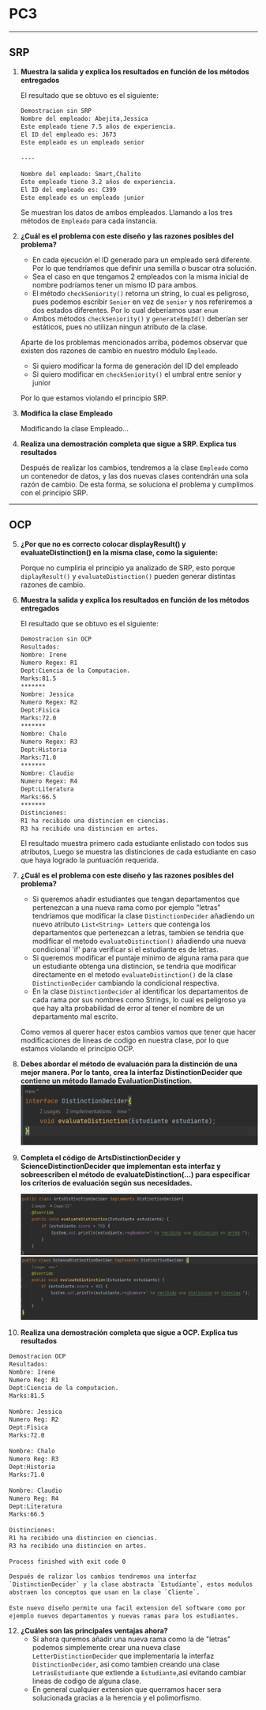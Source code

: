 # PC3

---

## SRP

1. **Muestra la salida y explica los resultados en función de los métodos entregados**

    El resultado que se obtuvo es el siguiente:

    ```
    Demostracion sin SRP
    Nombre del empleado: Abejita,Jessica
    Este empleado tiene 7.5 años de experiencia.
    El ID del empleado es: J673
    Este empleado es un empleado senior
    
    ----
    
    Nombre del empleado: Smart,Chalito
    Este empleado tiene 3.2 años de experiencia.
    El ID del empleado es: C399
    Este empleado es un empleado junior
    ```
    
    Se muestran los datos de ambos empleados. Llamando a los tres métodos de `Empleado` para cada instancia.


   
2. **¿Cuál es el problema con este diseño y las razones posibles del problema?**
   
   - En cada ejecución el ID generado para un empleado será diferente. Por lo que tendríamos que definir una semilla o buscar otra solución.
   - Sea el caso en que tengamos 2 empleados con la misma inicial de nombre podríamos tener un mismo ID para ambos.
   - El método `checkSeniority()` retorna un string, lo cual es peligroso, pues podemos escribir `Senior` en vez de `senior` y nos referiremos a dos estados diferentes. Por lo cual deberíamos usar `enum`
   - Ambos métodos `checkSeniority()` y `generateEmpId()` deberían ser estáticos, pues no utilizan ningun atributo de la clase.
   
   Aparte de los problemas mencionados arriba, podemos observar que existen dos razones de cambio en nuestro módulo `Empleado`.
   - Si quiero modificar la forma de generación del ID del empleado
   - Si quiero modificar en `checkSeniority()` el umbral entre senior y junior
   
   Por lo que estamos violando el principio SRP.

3. **Modifica la clase Empleado**
   
   Modificando la clase Empleado...

4. **Realiza una demostración completa que sigue a SRP. Explica tus resultados**
   
   Después de realizar los cambios, tendremos a la clase `Empleado` como un contenedor de datos, y las dos nuevas clases contendrán una sola razón de cambio.
   De esta forma, se soluciona el problema y cumplimos con el principio SRP.

---
## OCP

5. **¿Por que no es correcto colocar displayResult() y evaluateDistinction() en la misma clase, como la siguiente:**
   
   Porque no cumpliria el principio ya analizado de SRP, esto porque `diplayResult()` y `evaluateDistinction()` pueden generar distintas razones de cambio.

6. **Muestra la salida y explica los resultados en función de los métodos entregados**
   
   El resultado que se obtuvo es el siguiente:
   
   ```
   Demostracion sin OCP
   Resultados:
   Nombre: Irene
   Numero Regex: R1
   Dept:Ciencia de la Computacion.
   Marks:81.5
   *******
   Nombre: Jessica
   Numero Regex: R2
   Dept:Fisica
   Marks:72.0
   *******
   Nombre: Chalo
   Numero Regex: R3
   Dept:Historia
   Marks:71.0
   *******
   Nombre: Claudio
   Numero Regex: R4
   Dept:Literatura
   Marks:66.5
   *******
   Distinciones:
   R1 ha recibido una distincion en ciencias.
   R3 ha recibido una distincion en artes.
   ```
      
   El resultado muestra primero cada estudiante enlistado con todos sus atributos, Luego se muestra las distinciones de cada estudiante en caso que haya logrado la puntuación requerida.
7. **¿Cuál es el problema con este diseño y las razones posibles del problema?**

   - Si queremos añadir estudiantes que tengan departamentos que pertenezcan a una nueva rama como por ejemplo "letras" tendriamos que modificar la clase `DistinctionDecider` añadiendo un nuevo atributo `List<String> Letters` que contenga los departamentos que pertenezcan a letras, tambien se tendria que modificar el metodo `evaluateDistinction()` añadiendo una nueva condicional 'if' para verificar si el estudiante es de letras.
   - Si queremos modificar el puntaje minimo de alguna rama para que un estudiante obtenga una distincion, se tendria que modificar directamente en el metodo `evaluateDistinction()` de la clase `DistinctionDecider` cambiando la condicional respectiva.
   - En la clase `DistinctionDecider` al identificar los departamentos de cada rama por sus nombres como Strings, lo cual es peligroso ya que hay alta probabilidad de error al tener el nombre de un departamento mal escrito.

   Como vemos al querer hacer estos cambios vamos que tener que hacer modificaciones de lineas de codigo en nuestra clase, por lo que estamos violando el principio OCP.

8. **Debes abordar el método de evaluación para la distinción de una mejor manera.
   Por lo tanto, crea la interfaz DistinctionDecider que contiene un método llamado
   EvaluationDistinction.**
   ![img.png](img.png)

9. **Completa el código de ArtsDistinctionDecider y ScienceDistinctionDecider que
   implementan esta interfaz y sobreescriben el método de evaluateDistinction(...) para
   especificar los criterios de evaluación según sus necesidades.**

   ![img_1.png](img_1.png)
   ![img_2.png](img_2.png)
10. **Realiza una demostración completa que sigue a OCP. Explica tus resultados**
    
   ```
   Demostracion OCP
   Resultados:
   Nombre: Irene
   Numero Reg: R1
   Dept:Ciencia de la computacion.
   Marks:81.5
   
   Nombre: Jessica
   Numero Reg: R2
   Dept:Fisica
   Marks:72.0
   
   Nombre: Chalo
   Numero Reg: R3
   Dept:Historia
   Marks:71.0
   
   Nombre: Claudio
   Numero Reg: R4
   Dept:Literatura
   Marks:66.5
   
   Distinciones:
   R1 ha recibido una distincion en ciencias.
   R3 ha recibido una distincion en artes.
   
   Process finished with exit code 0
   ```
    Después de ralizar los cambios tendremos una interfaz `DistinctionDecider` y la clase abstracta `Estudiante`, estos modulos abstraen los conceptos que usan en la clase `Cliente`.
      
    Este nuevo diseño permite una facil extension del software como por ejemplo nuevos departamentos y nuevas ramas para los estudiantes.

12. **¿Cuáles son las principales ventajas ahora?**
    - Si ahora quremos añadir una nueva rama como la de "letras" podemos simplemente crear una nueva clase `LetterDistinctionDecider` que implementaria la interfaz `DistinctionDecider`, asi como tambien creando una clase `LetrasEstudiante` que extiende a `Estudiante`,asi evitando cambiar lineas de codigo de alguna clase.
    - En general cualquier extension que querramos hacer sera solucionada gracias a la herencia y el polimorfismo.
